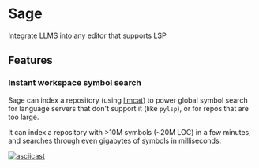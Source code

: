 # Sage

Integrate LLMS into any editor that supports LSP

## Features

### Instant workspace symbol search

Sage can index a repository (using [llmcat](https://github.com/everestmz/llmcat)) to power global symbol search for language servers that don't support it (like `pylsp`), or for repos that are too large.

It can index a repository with >10M symbols (~20M LOC) in a few minutes, and searches through even gigabytes of symbols in milliseconds:

[![asciicast](https://asciinema.org/a/fhkTWEdRr7sqDgS5ZZtl5UUcQ.svg)](https://asciinema.org/a/fhkTWEdRr7sqDgS5ZZtl5UUcQ)
